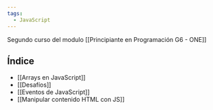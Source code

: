 ```yaml
---
tags:
  - JavaScript
---
```

Segundo curso del modulo [[Principiante en Programación G6 - ONE]] 
## Índice
- [[Arrays en JavaScript]]
- [[Desafíos]]
- [[Eventos de JavaScript]]
- [[Manipular contenido HTML con JS]]